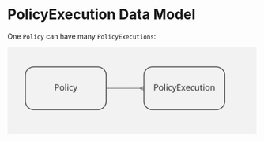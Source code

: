 # PolicyExecution Data Model

One `Policy` can have many `PolicyExecutions`:

![](<../../../.gitbook/assets/Screen Shot 2022-08-02 at 4.25.43 PM.png>)
